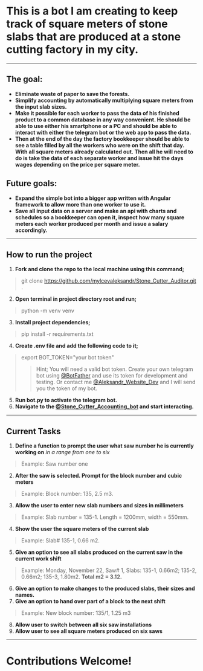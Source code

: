 # This is a bot I am creating to keep track of square meters of stone slabs that are produced at a stone cutting factory in my city.

---

## The goal:

+ __Eliminate waste of paper to save the forests.__
+ __Simplify accounting by automatically multiplying square meters from the input slab sizes.__
+ __Make it possible for each worker to pass the data of his finished product to a common database in any way convenient. He should be able to use either his smartphone or a PC and should be able to interact with either the telegram bot or the web app to pass the data.__
+ __Then at the end of the day the factory bookkeeper should be able to see a table filled by all the workers who were on the shift that day. With all square meters already calculated out. Then all he will need to do is take the data of each separate worker and issue hit the days wages depending on the price per square meter.__
 
## Future goals:

+ __Expand the simple bot into a bigger app written with Angular framework to allow more than one worker to use it.__
+ __Save all input data on a server and make an api with charts and schedules so a bookkeeper can open it, inspect how
  many square meters each worker produced per month and issue a salary accordingly.__

___

## How to run the project

1) __Fork and clone the repo to the local machine using this command;__

> git clone https://github.com/mylcevaleksandr/Stone_Cutter_Auditor.git .

2) __Open terminal in project directory root and run;__

> python -m venv venv

3) __Install project dependencies;__

> pip install -r requirements.txt

4) __Create .env file and add the following code to it;__

> export BOT_TOKEN="your bot token"
> > Hint; You will need a valid bot token. Create your own telegram bot using [@BotFather](https://t.me/BotFather) and
> > use its token for development and testing. Or contact me [@Aleksandr_Website_Dev](https://t.me/Aleksandr_Website_Dev)
> > and I will send you the token of my bot.

5) __Run bot.py to activate the telegram bot.__
6) __Navigate to the  [@Stone_Cutter_Accounting_bot](https://t.me/Stone_Cutter_Accounting_bot) and start interacting.__

___ 

## Current Tasks

1) __Define a function to prompt the user what saw number he is currently working on__ _in a range from one to six_

> Example: Saw number one

2) __After the saw is selected. Prompt for the block number and cubic meters__

> Example: Block number: 135, 2.5 m3.

3) __Allow the user to enter new slab numbers and sizes in millimeters__

> Example: Slab number = 135-1. Length = 1200mm, width = 550mm.

4) __Show the user the square meters of the current slab__

> Example: Slab# 135-1, 0.66 m2.

5) __Give an option to see all slabs produced on the current saw in the current work shift__

> Example: Monday, November 22, Saw# 1, Slabs: 135-1, 0.66m2; 135-2, 0.66m2; 135-3, 1.80m2. __Total m2 = 3.12.__

6) __Give an option to make changes to the produced slabs, their sizes and names.__
7) __Give an option to hand over part of a block to the next shift__

> Example: New block number: 135/1, 1.25 m3

8) __Allow user to switch between all six saw installations__
9) __Allow user to see all square meters produced on six saws__

___

# Contributions Welcome!



